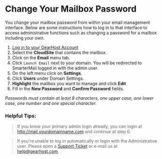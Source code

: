 # Change Your Mailbox Password
You change your mailbox password from within your email management interface. Below are some instructions how to log in to that interface to access administrative functions such as changing a password for a mailbox including your own.

1. [Log in to your GearHost Account](https://my.gearhost.com/account/login)
2. Select the **CloudSite** that contains the mailbox.
3. Click on the **Email** menu tab.
4. Click `Launch Email` next to your domain. You will be redirected to SmarterMail logged in with the admin user.
6. On the left menu click on **Settings**.
7. Click **Users** under Domain Settings.
8. **Highlight** the mailbox you want to manage and click **Edit**
9. Fill in the **New Password** and **Confirm Password** fields.

*Passwords must contain at least 8 characters, one upper case, one lower case, one number and one special character.*

### Helpful Tips:
> If you know your primary admin login already, you can login at http://mail.yourdomainname.com and continue at step 6.

> If you're unable to log in automatically or login with the Administrative user. Please open a [Support Ticket](https://www.gearhost.com/documentation/how-to-open-a-support-ticket) or e-mail us at help@gearhost.com.